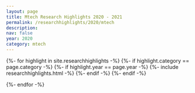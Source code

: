 ```yaml
---
layout: page
title: Mtech Research Highlights 2020 - 2021
permalink: /researchhighlights/2020/mtech
description: 
nav: false
year: 2020
category: mtech
---
```


<div class="container">
{%- for highlight in site.researchhighlights -%}
{%- if highlight.category == page.category -%}
{%- if highlight.year == page.year -%}
    {%- include researchhighlights.html -%}
{%- endif -%}
{%- endif -%}

{%- endfor -%}
